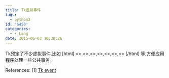 ```yaml
---
title: Tk虚拟事件
tags:
  - python3
id: '6459'
categories:
  - - Lang
date: 2015-06-03 10:30:26
---
```



<!-- more -->
Tk预定了不少虚拟事件,比如
\[html\]
<<Copy>>,<<Cut>>,<<Paste>>,<<Clear>>,<<SelectAll>>,<<Undo>>,<<Redo>>
\[/html\]
等,方便应用程序处理一些公共事务。


References:
\[1\] [Tk event](https://www.tcl.tk/man/tcl/TkCmd/event.htm)